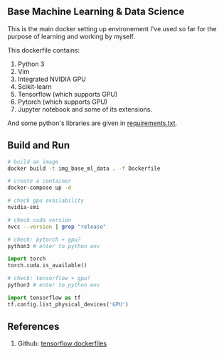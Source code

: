 ## Base Machine Learning & Data Science

This is the main docker setting up environement I've used so far for the purpose of learning and working by myself.

This dockerfile contains:

1. Python 3
2. Vim
3. Integrated NVIDIA GPU
4. Scikit-learn
5. Tensorflow (which supports GPU)
6. Pytorch (which supports GPU)
7. Jupyter notebook and some of its extensions.

And some python's libraries are given in [requirements.txt](./requirements.txt).

## Build and Run

``` bash
# build an image
docker build -t img_base_ml_data . -f Dockerfile

# create a container
docker-compose up -d
```

``` bash
# check gpu availability
nvidia-smi

# check cuda version
nvcc --version | grep "release"
```

``` python
# check: pytorch + gpu?
python3 # enter to python env

import torch
torch.cuda.is_available()
```

``` python
# check: tensorflow + gpu?
python3 # enter to python env

import tensorflow as tf
tf.config.list_physical_devices('GPU')
```

## References

1. Github: [tensorflow dockerfiles](https://github.com/tensorflow/tensorflow/tree/master/tensorflow/tools/dockerfiles/dockerfiles)